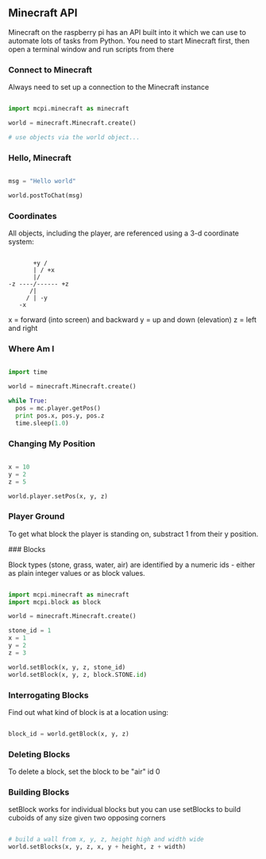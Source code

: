 ## Minecraft API

Minecraft on the raspberry pi has an API built into it which we can use to automate lots of tasks from Python. You need to start Minecraft first, then open a terminal window and run scripts from there


### Connect to Minecraft

Always need to set up a connection to the Minecraft instance


```python

import mcpi.minecraft as minecraft

world = minecraft.Minecraft.create()

# use objects via the world object...


```


### Hello, Minecraft

```python

msg = "Hello world"

world.postToChat(msg)

```

### Coordinates

All objects, including the player, are referenced using a 3-d coordinate system:

```

       +y / 
       | / +x
       |/
-z ----/------ +z
      /|
     / | -y    
   -x

```

x = forward (into screen) and backward 
y = up and down (elevation)
z = left and right

### Where Am I

```python

import time

world = minecraft.Minecraft.create()

while True:
  pos = mc.player.getPos()
  print pos.x, pos.y, pos.z
  time.sleep(1.0)

```


### Changing My Position

```python

x = 10
y = 2
z = 5

world.player.setPos(x, y, z)

```

### Player Ground

To get what block the player is standing on, substract 1 from their y position.


### Blocks

Block types (stone, grass, water, air) are identified by a numeric ids - either as plain integer values or as block values.

```python

import mcpi.minecraft as minecraft
import mcpi.block as block

world = minecraft.Minecraft.create()

stone_id = 1
x = 1
y = 2
z = 3

world.setBlock(x, y, z, stone_id)
world.setBlock(x, y, z, block.STONE.id)

```

### Interrogating Blocks

Find out what kind of block is at a location using:

```python

block_id = world.getBlock(x, y, z)

```

### Deleting Blocks

To delete a block, set the block to be "air" id 0


### Building Blocks

setBlock works for individual blocks but you can use setBlocks to build cuboids of any size given two opposing corners

```python

# build a wall from x, y, z, height high and width wide
world.setBlocks(x, y, z, x, y + height, z + width)

```


